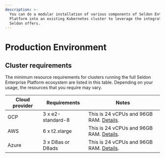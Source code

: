 ```yaml
---
description: >-
  You can do a modular installation of various components of Seldon Enterprise
  Platform into an existing Kubernetes cluster to leverage the integrations that
  Seldon offers.
---
```


# Production Environment

## Cluster requirements

The minimum resource requirements for clusters running the full Seldon Enterprise Platform ecosystem are listed in this table. Depending on your usage, the resources that you require may vary.

| Cloud provider | Requirements      | Notes                                                                                                                        |
| -------------- | ----------------- | ---------------------------------------------------------------------------------------------------------------------------- |
| GCP            | 3 x e2-standard-8 | This is 24 vCPUs and 96GB RAM. [Details](https://cloud.google.com/compute/docs/general-purpose-machines#e2\_machine\_types). |
| AWS            | 6 x t2.xlarge     | This is 24 vCPUs and 96GB RAM. [Details](https://aws.amazon.com/ec2/instance-types/t2/).                                     |
| Azure          | 3 x D8as or D8ads | This is 24 vCPUs and 96GB RAM. [Details](https://azure.microsoft.com/en-gb/pricing/details/virtual-machines/linux/#pricing). |
